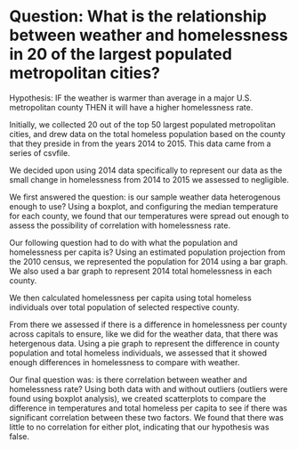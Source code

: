 # Question: What is the relationship between weather and homelessness in 20 of the largest populated metropolitan cities?

Hypothesis: IF the weather is warmer than average in a major U.S. metropolitan county THEN it will have a higher homelessness rate.

Initially, we collected 20 out of the top 50 largest populated metropolitan cities, and drew data on the total homeless population based on the county that they preside in from the years 2014 to 2015. This data came from a series of csvfile.

We decided upon using 2014 data specifically to represent our data as the small change in homelessness from 2014 to 2015 we assessed to negligible. 

We first answered the question: is our sample weather data heterogenous enough to use?
Using a boxplot, and configuring the median temperature for each county, we found that our temperatures were spread out enough to assess the possibility of correlation with homelessness rate. 

Our following question had to do with what the population and homelessness per capita is? 
Using an estimated population projection from the 2010 census, we represented the population for 2014 using a bar graph. We also used a bar graph to represent 2014 total homelessness in each county.

We then calculated homelessness per capita using total homeless individuals over total population of selected respective county. 

From there we assessed if there is a difference in homelessness per county across capitals to ensure, like we did for the weather data, that there was hetergenous data. Using a pie graph to represent the difference in county population and total homeless individuals, we assessed that it showed enough differences in homelessness to compare with weather.

Our final question was: is there correlation between weather and homelessness rate?
Using both data with and without outliers (outliers were found using boxplot analysis), we created scatterplots to compare the difference in temperatures and total homeless per capita to see if there was significant correlation between these two factors. We found that there was little to no correlation for either plot, indicating that our hypothesis was false.
